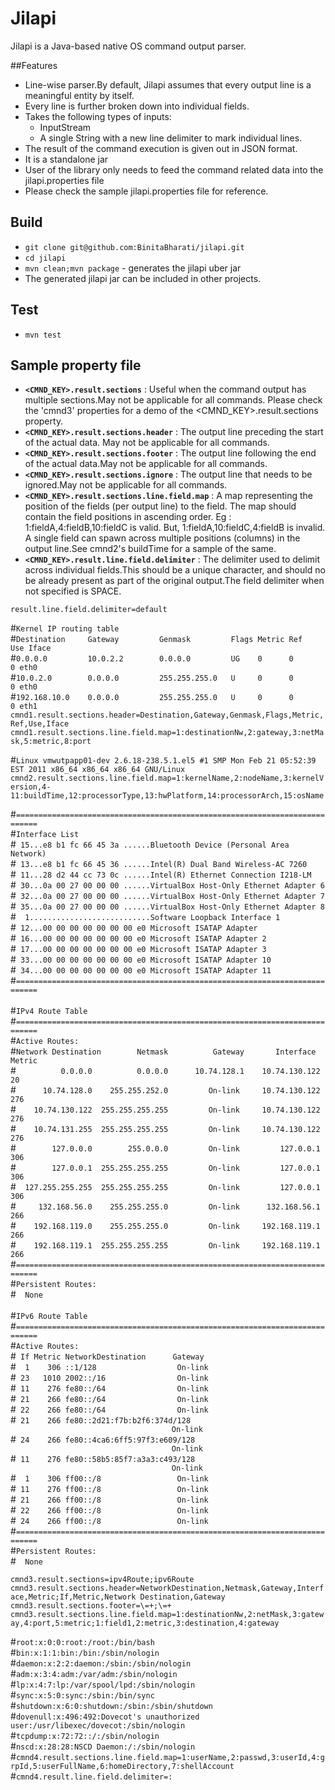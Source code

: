# Jilapi
Jilapi is a Java-based native OS command output parser.

##Features
* Line-wise parser.By default, Jilapi assumes that every output line is a meaningful entity by itself.
* Every line is further broken down into individual fields.
* Takes the following types of inputs:
     * InputStream
     * A single String with a new line delimiter to mark individual lines.
* The result of the command execution is given out in JSON format.
* It is a standalone jar
* User of the library only needs to feed the command related data into the jilapi.properties file
* Please check the sample jilapi.properties file for reference.

## Build
* `git clone git@github.com:BinitaBharati/jilapi.git`
* `cd jilapi`
* `mvn clean;mvn package` - generates the jilapi uber jar
* The generated jilapi jar can be included in other projects.

## Test
* `mvn test`

## Sample property file
* **`<CMND_KEY>.result.sections`**  : Useful when the command output has multiple sections.May not be applicable for all commands.
    Please check the 'cmnd3' properties for a demo of the <CMND_KEY>.result.sections property.
* **`<CMND_KEY>.result.sections.header`** :  The output line preceding the start of the actual data. May not be applicable for all commands.
* **`<CMND_KEY>.result.sections.footer`** : The output line following the end of the actual data.May not be applicable for all commands.
* **`<CMND_KEY>.result.sections.ignore`** : The output line that needs to be ignored.May not be applicable for all commands.
* **`<CMND_KEY>.result.sections.line.field.map`** : A map representing the position of the fields (per output line) to the field.
    The map should contain the field positions in ascending order. Eg : 1:fieldA,4:fieldB,10:fieldC is valid. But, 1:fieldA,10:fieldC,4:fieldB is invalid. A single field can spawn across multiple positions (columns) in the output line.See cmnd2's buildTime for a sample of the same.
* **`<CMND_KEY>.result.line.field.delimiter`** : The delimiter used to delimit across individual fields.This should be a unique character, and should no be already present as part of the original output.The field delimiter when not specified is SPACE.

 `result.line.field.delimiter=default` <br />

 \#`Kernel IP routing table` <br />
\#`Destination     Gateway         Genmask         Flags Metric Ref    Use Iface` <br/>
\#`0.0.0.0         10.0.2.2        0.0.0.0         UG    0      0        0 eth0` <br/>
\#`10.0.2.0        0.0.0.0         255.255.255.0   U     0      0        0 eth0` <br/>
\#`192.168.10.0    0.0.0.0         255.255.255.0   U     0      0        0 eth1` <br/>
`cmnd1.result.sections.header=Destination,Gateway,Genmask,Flags,Metric,Ref,Use,Iface` <br/>
`cmnd1.result.sections.line.field.map=1:destinationNw,2:gateway,3:netMask,5:metric,8:port` <br/>

\#`Linux vmwutpapp01-dev 2.6.18-238.5.1.el5 #1 SMP Mon Feb 21 05:52:39 EST 2011 x86_64 x86_64 x86_64 GNU/Linux` <br/>
`cmnd2.result.sections.line.field.map=1:kernelName,2:nodeName,3:kernelVersion,4-11:buildTime,12:processorType,13:hwPlatform,14:processorArch,15:osName` <br/>

\#`===========================================================================`<br/>
\#`Interface List`<br/>
\#` 15...e8 b1 fc 66 45 3a ......Bluetooth Device (Personal Area Network)`<br/>
\#` 13...e8 b1 fc 66 45 36 ......Intel(R) Dual Band Wireless-AC 7260`<br/>
\#` 11...28 d2 44 cc 73 0c ......Intel(R) Ethernet Connection I218-LM`<br/>
\#` 30...0a 00 27 00 00 00 ......VirtualBox Host-Only Ethernet Adapter 6`<br/>
\#` 32...0a 00 27 00 00 00 ......VirtualBox Host-Only Ethernet Adapter 7`<br/>
\#` 35...0a 00 27 00 00 00 ......VirtualBox Host-Only Ethernet Adapter 8`<br/>
\#`  1...........................Software Loopback Interface 1`<br/>
\#` 12...00 00 00 00 00 00 00 e0 Microsoft ISATAP Adapter`<br/>
\#` 16...00 00 00 00 00 00 00 e0 Microsoft ISATAP Adapter 2`<br/>
\#` 17...00 00 00 00 00 00 00 e0 Microsoft ISATAP Adapter 3`<br/>
\#` 33...00 00 00 00 00 00 00 e0 Microsoft ISATAP Adapter 10`<br/>
\#` 34...00 00 00 00 00 00 00 e0 Microsoft ISATAP Adapter 11`<br/>
\#`===========================================================================`<br />
<br />
\#`IPv4 Route Table`<br />
\#`===========================================================================`<br />
\#`Active Routes:`<br/>
\#`Network Destination        Netmask          Gateway       Interface  Metric`<br/>
\#`          0.0.0.0          0.0.0.0      10.74.128.1    10.74.130.122     20`<br/>
\#`      10.74.128.0    255.255.252.0         On-link     10.74.130.122    276`<br/>
\#`    10.74.130.122  255.255.255.255         On-link     10.74.130.122    276`<br/>
\#`    10.74.131.255  255.255.255.255         On-link     10.74.130.122    276`<br/>
\#`        127.0.0.0        255.0.0.0         On-link         127.0.0.1    306`<br/>
\#`        127.0.0.1  255.255.255.255         On-link         127.0.0.1    306`<br/>
\#`  127.255.255.255  255.255.255.255         On-link         127.0.0.1    306`<br/>
\#`     132.168.56.0    255.255.255.0         On-link      132.168.56.1    266`<br/>
\#`    192.168.119.0    255.255.255.0         On-link     192.168.119.1    266`<br/>
\#`    192.168.119.1  255.255.255.255         On-link     192.168.119.1    266`<br/> \#`===========================================================================`<br />
\#`Persistent Routes:`<br />
\#`  None`<br />
 <br />
\#`IPv6 Route Table`<br />
\#`===========================================================================`<br />
\#`Active Routes:`<br />
\#` If Metric NetworkDestination      Gateway`<br/>
\#`  1    306 ::1/128                  On-link`<br/>
\#` 23   1010 2002::/16                On-link`<br/>
\#` 11    276 fe80::/64                On-link`<br/>
\#` 21    266 fe80::/64                On-link`<br/>
\#` 22    266 fe80::/64                On-link`<br/>
\#` 21    266 fe80::2d21:f7b:b2f6:374d/128` <br/>
`                                    On-link`<br/>
\#` 24    266 fe80::4ca6:6ff5:97f3:e609/128`<br/>
`                                    On-link`<br/>
\#` 11    276 fe80::58b5:85f7:a3a3:c493/128`<br/>
`                                    On-link`<br/>
\#`  1    306 ff00::/8                 On-link`<br/>
\#` 11    276 ff00::/8                 On-link`<br/>
\#` 21    266 ff00::/8                 On-link`<br/>
\#` 22    266 ff00::/8                 On-link`<br/>
\#` 24    266 ff00::/8                 On-link`<br/>
\#`===========================================================================`<br />
\#`Persistent Routes:`<br />
\#`  None`<br />

`cmnd3.result.sections=ipv4Route;ipv6Route`<br/>
`cmnd3.result.sections.header=NetworkDestination,Netmask,Gateway,Interface,Metric;If,Metric,Network Destination,Gateway`<br/>
`cmnd3.result.sections.footer=\=+;\=+`<br/>
`cmnd3.result.sections.line.field.map=1:destinationNw,2:netMask,3:gateway,4:port,5:metric;1:field1,2:metric,3:destination,4:gateway`<br/>

\#`root:x:0:0:root:/root:/bin/bash`<br/>
\#`bin:x:1:1:bin:/bin:/sbin/nologin`<br/>
\#`daemon:x:2:2:daemon:/sbin:/sbin/nologin`<br/>
\#`adm:x:3:4:adm:/var/adm:/sbin/nologin`<br/>
\#`lp:x:4:7:lp:/var/spool/lpd:/sbin/nologin`<br/>
\#`sync:x:5:0:sync:/sbin:/bin/sync`<br/>
\#`shutdown:x:6:0:shutdown:/sbin:/sbin/shutdown`<br/>
\#`dovenull:x:496:492:Dovecot's unauthorized user:/usr/libexec/dovecot:/sbin/nologin`<br/>
\#`tcpdump:x:72:72::/:/sbin/nologin`<br/>
\#`nscd:x:28:28:NSCD Daemon:/:/sbin/nologin`<br/>
\#`cmnd4.result.sections.line.field.map=1:userName,2:passwd,3:userId,4:grpId,5:userFullName,6:homeDirectory,7:shellAccount`<br/>
\#`cmnd4.result.line.field.delimiter=:`<br/>
